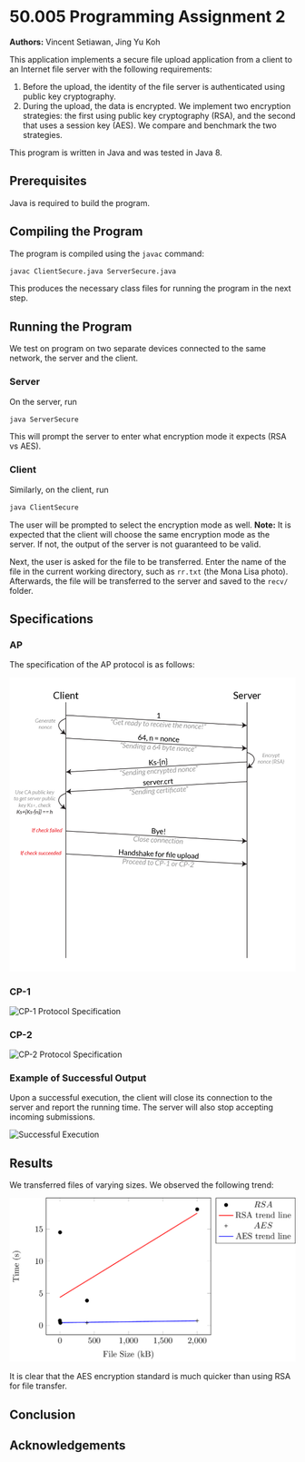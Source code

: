 <!-- Programming Assignment 1
∗ Authors: Vincent Setiawan, Jing Yu Koh
∗ Date: 15/04/2018
-->

# 50.005 Programming Assignment 2

**Authors:** Vincent Setiawan, Jing Yu Koh

This application implements a secure file upload application from a client to an Internet file server with the following requirements:

1. Before the upload, the identity of the file server is authenticated using public key cryptography.
2. During the upload, the data is encrypted. We implement two encryption strategies: the first using public key cryptography (RSA), and the second that uses a session key (AES). We compare and benchmark the two strategies.

This program is written in Java and was tested in Java 8.

## Prerequisites

Java is required to build the program.

## Compiling the Program

The program is compiled using the `javac` command:

```sh
javac ClientSecure.java ServerSecure.java
```

This produces the necessary class files for running the program in the next step.

## Running the Program

We test on program on two separate devices connected to the same network, the server and the client.

### Server

On the server, run

```sh
java ServerSecure
```

This will prompt the server to enter what encryption mode it expects (RSA vs AES).

### Client

Similarly, on the client, run

```sh
java ClientSecure
```

The user will be prompted to select the encryption mode as well. **Note:** It is expected that the client will choose the same encryption mode as the server. If not, the output of the server is not guaranteed to be valid.

Next, the user is asked for the file to be transferred. Enter the name of the file in the current working directory, such as `rr.txt` (the Mona Lisa photo). Afterwards, the file will be transferred to the server and saved to the `recv/` folder.

## Specifications

### AP

The specification of the AP protocol is as follows:

![AP Protocol Specification](images/AP_spec.png)

### CP-1

![CP-1 Protocol Specification](images/CP1_spec.png)

### CP-2

![CP-2 Protocol Specification](images/CP2_spec.png)

### Example of Successful Output

Upon a successful execution, the client will close its connection to the server and report the running time. The server will also stop accepting incoming submissions.

![Successful Execution](images/success.png)

## Results

We transferred files of varying sizes. We observed the following trend:

![Plot](images/plot.png)

It is clear that the AES encryption standard is much quicker than using RSA for file transfer.

## Conclusion

## Acknowledgements


